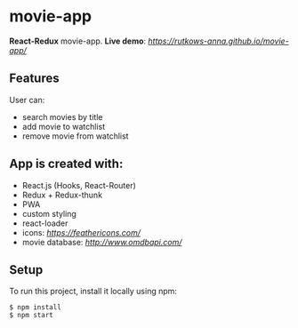 # movie-app

**React-Redux** movie-app. **Live demo**: _https://rutkows-anna.github.io/movie-app/_
	
## Features
User can:
* search movies by title
* add movie to watchlist
* remove movie from watchlist

## App is created with:
* React.js (Hooks, React-Router)
* Redux + Redux-thunk
* PWA
* custom styling
* react-loader
* icons: _https://feathericons.com/_
* movie database: _http://www.omdbapi.com/_

## Setup
To run this project, install it locally using npm:

```
$ npm install
$ npm start
```
